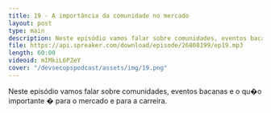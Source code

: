 ```yaml
---
title: 19 - A importância da comunidade no mercado
layout: post
type: main
description: Neste episódio vamos falar sobre comunidades, eventos bacanas e o qu�o importante � para o mercado e para a carreira.
file: https://api.spreaker.com/download/episode/26808199/ep19.mp3
length: 60:00
videoid: mIMkiL6PZeY
cover: "/devsecopspodcast/assets/img/19.png"
---
```


Neste episódio vamos falar sobre comunidades, eventos bacanas e o qu�o importante � para o mercado e para a carreira.
